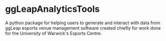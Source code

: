# ggLeapAnalyticsTools
A python package for helping users to generate and interact with data from ggLeap esports venue management software created chiefly for work done for the University of Warwick's Esports Centre.
